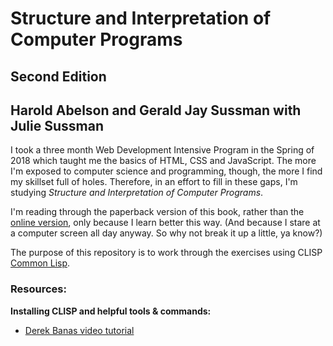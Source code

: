 # Structure and Interpretation of Computer Programs
## Second Edition
## Harold Abelson and Gerald Jay Sussman with Julie Sussman

I took a three month Web Development Intensive Program in the Spring of 2018
which taught me the basics of HTML, CSS and JavaScript. The more I'm exposed to
computer science and programming, though, the more I find my skillset full of holes.
Therefore, in an effort to fill in these gaps, I'm studying _Structure and Interpretation
of Computer Programs_.

I'm reading through the paperback version of this book, rather than the
[online version](https://mitpress.mit.edu/sites/default/files/sicp/full-text/book/book.html), 
only because I learn better this way. (And because I stare at a
computer screen all day anyway. So why not break it up a little, ya know?)

The purpose of this repository is to work through the exercises using CLISP
[Common Lisp](https://clisp.sourceforge.io/).

### Resources:

**Installing CLISP and helpful tools & commands:**

* [Derek Banas video tutorial](https://youtu.be/ymSq4wHrqyU)

